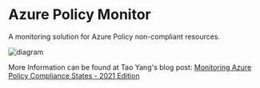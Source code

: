 # Azure Policy Monitor

A monitoring solution for Azure Policy non-compliant resources.

![diagram](.images/policy-monitor-diagram.png)

More Information can be found at Tao Yang's blog post: [Monitoring Azure Policy Compliance States - 2021 Edition](https://blog.tyang.org/2021/12/06/monitoring-azure-policy-compliance-states-2021-edition/)